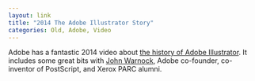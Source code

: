 ```yaml
---
layout: link
title: "2014 The Adobe Illustrator Story"
categories: Old, Adobe, Video
---
```


Adobe has a fantastic 2014 video about [the history of Adobe Illustrator](https://vimeo.com/95415863). It includes some great bits with [John Warnock](https://en.wikipedia.org/wiki/John_Warnock), Adobe co-founder, co-inventor of PostScript, and Xerox PARC alumni.

